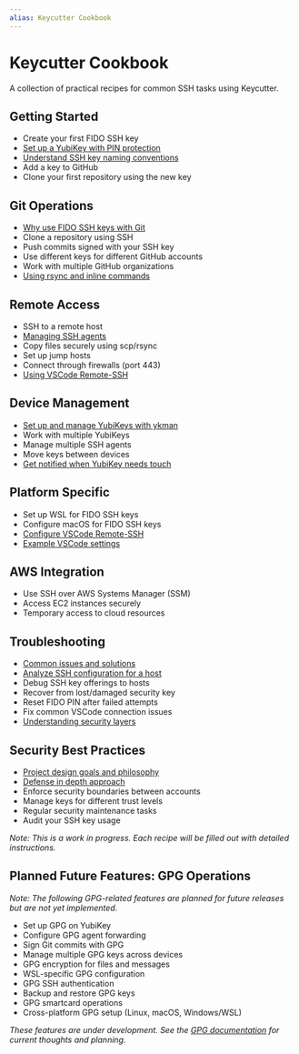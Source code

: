 ```yaml
---
alias: Keycutter Cookbook
---
```

# Keycutter Cookbook

A collection of practical recipes for common SSH tasks using Keycutter.

## Getting Started

- Create your first FIDO SSH key
- [Set up a YubiKey with PIN protection](yubikeys/fido2-on-yubikeys.md)
- [Understand SSH key naming conventions](design/ssh-keytags.md)
- Add a key to GitHub
- Clone your first repository using the new key

## Git Operations

- [Why use FIDO SSH keys with Git](design/why-fido-ssh-keys-are-good-for-git-access-on-managed-devices.md)
- Clone a repository using SSH
- Push commits signed with your SSH key
- Use different keys for different GitHub accounts
- Work with multiple GitHub organizations
- [Using rsync and inline commands](tips-and-tricks.md)

## Remote Access

- SSH to a remote host
- [Managing SSH agents](./ssh-agent.md)
- Copy files securely using scp/rsync
- Set up jump hosts
- Connect through firewalls (port 443)
- [Using VSCode Remote-SSH](vscode/remote-ssh-extension.md)

## Device Management

- [Set up and manage YubiKeys with ykman](yubikeys/ykman-yubikey-manager.md)
- Work with multiple YubiKeys
- Manage multiple SSH agents
- Move keys between devices
- [Get notified when YubiKey needs touch](yubikeys/yubikey-touch-detector.md)

## Platform Specific

- Set up WSL for FIDO SSH keys
- Configure macOS for FIDO SSH keys
- [Configure VSCode Remote-SSH](vscode/remote-ssh-extension.md)
- [Example VSCode settings](vscode/settings/)

## AWS Integration

- Use SSH over AWS Systems Manager (SSM)
- Access EC2 instances securely
- Temporary access to cloud resources

## Troubleshooting

- [Common issues and solutions](troubleshooting.md)
- [Analyze SSH configuration for a host](recipes/ssh-config-impact.md)
- Debug SSH key offerings to hosts
- Recover from lost/damaged security key
- Reset FIDO PIN after failed attempts
- Fix common VSCode connection issues
- [Understanding security layers](design/defense-layers-to-protect-against-key-misuse.md)

## Security Best Practices

- [Project design goals and philosophy](design/design-goals.md)
- [Defense in depth approach](design/defense-layers-to-protect-against-key-misuse.md)
- Enforce security boundaries between accounts
- Manage keys for different trust levels
- Regular security maintenance tasks
- Audit your SSH key usage

*Note: This is a work in progress. Each recipe will be filled out with detailed instructions.*

## Planned Future Features: GPG Operations

*Note: The following GPG-related features are planned for future releases but are not yet implemented.*

- Set up GPG on YubiKey
- Configure GPG agent forwarding
- Sign Git commits with GPG
- Manage multiple GPG keys across devices
- GPG encryption for files and messages
- WSL-specific GPG configuration
- GPG SSH authentication
- Backup and restore GPG keys
- GPG smartcard operations
- Cross-platform GPG setup (Linux, macOS, Windows/WSL)

*These features are under development. See the [GPG documentation](gpg/README.md) for current thoughts and planning.*
